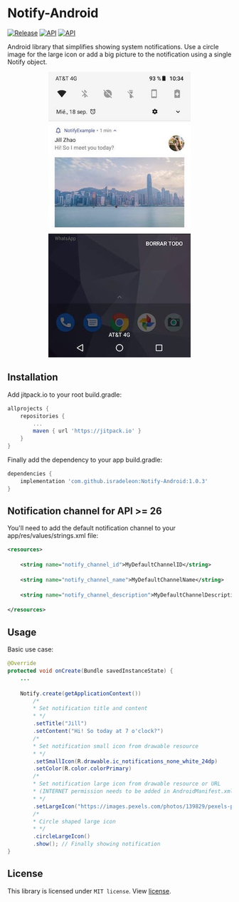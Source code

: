 # Notify-Android
[![Release](https://img.shields.io/github/release/isradeleon/Notify-Android.svg)](https://jitpack.io/#isradeleon/Notify-Android)
[![API](https://img.shields.io/badge/support-API%2019%2B-green)](https://android-arsenal.com/api?level=19#l19)
[![API](https://img.shields.io/badge/support-API%2028-violet)](https://android-arsenal.com/api?level=28#l19)

Android library that simplifies showing system notifications. Use a circle image for the large icon or add
a big picture to the notification using a single Notify object.

<p align="center">
    <img src="capture.jpg">
</p>

Installation
--------
Add jitpack.io to your root build.gradle:
```gradle
allprojects {
    repositories {
        ...
        maven { url 'https://jitpack.io' }
    }
}
```

Finally add the dependency to your app build.gradle:
```gradle
dependencies {
    implementation 'com.github.isradeleon:Notify-Android:1.0.3'
}
```

Notification channel for API >= 26
--------
You'll need to add the default notification channel to your app/res/values/strings.xml file:
```xml
<resources>

    <string name="notify_channel_id">MyDefaultChannelID</string>

    <string name="notify_channel_name">MyDefaultChannelName</string>

    <string name="notify_channel_description">MyDefaultChannelDescription</string>

</resources>
```

Usage
--------
Basic use case:
```java
@Override
protected void onCreate(Bundle savedInstanceState) {
    ...

    Notify.create(getApplicationContext())
        /*
        * Set notification title and content
        * */
        .setTitle("Jill")
        .setContent("Hi! So today at 7 o'clock?")
        /*
        * Set notification small icon from drawable resource
        * */
        .setSmallIcon(R.drawable.ic_notifications_none_white_24dp)
        .setColor(R.color.colorPrimary)
        /*
        * Set notification large icon from drawable resource or URL
        * (INTERNET permission needs to be added in AndroidManifest.xml)
        * */
        .setLargeIcon("https://images.pexels.com/photos/139829/pexels-photo-139829.jpeg?auto=compress&cs=tinysrgb&dpr=2&h=150&w=440")
        /*
        * Circle shaped large icon
        * */
        .circleLargeIcon()
        .show(); // Finally showing notification
}
```

License
--------
This library is licensed under `MIT license`. View [license](LICENSE).